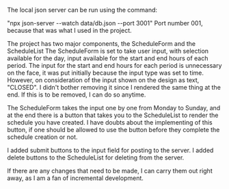 
The local json server can be run using the command:

"npx json-server --watch data/db.json --port 3001"
Port number 001, because that was what I used in the project.

The project has two major components, the ScheduleForm and the ScheduleList
The ScheduleForm is set to take user input, with selection available for the day, input available for the start and end hours
of each period. The input for the start and end hours for each period is unnecessary on the face, it was put initially because the
input type was set to time. However, on consideration of the input shown on the design as text, "CLOSED". 
I didn't bother removing it since I rendered the same thing at the end. 
If this is to be removed, I can do so anytime.

The ScheduleForm takes the input one by one from Monday to Sunday, and at the end there is a button that takes you to the 
ScheduleList to render the schedule you have created. I have doubts about the implementing of this button, if one should be allowed 
to use the button before they complete the schedule creation or not.

I added submit buttons to the input field for posting to the server. 
I added delete buttons to the ScheduleList for deleting from the server.

If there are any changes that need to be made, I can carry them out right away, as I am a fan of incremental development.
